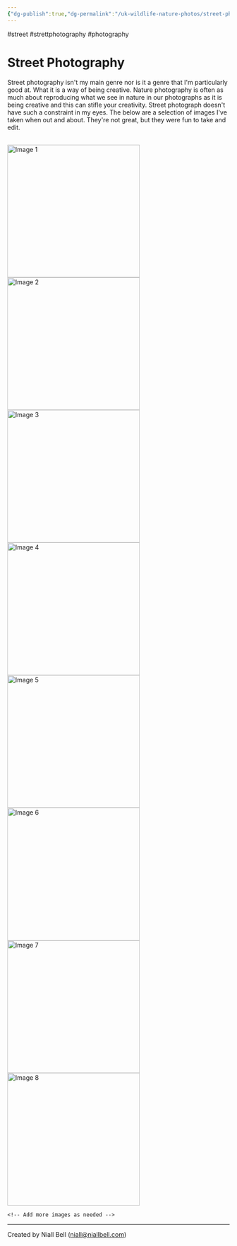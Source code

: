 ```yaml
---
{"dg-publish":true,"dg-permalink":"/uk-wildlife-nature-photos/street-photography/","permalink":"/uk-wildlife-nature-photos/street-photography/","title":"Street Photography","tags":["photography"],"noteIcon":"2","created":"2024-04-17T21:13:47.554+01:00","updated":"2024-04-17T21:23:14.883+01:00"}
---
```


#street #strettphotography #photography 
# Street Photography

Street photography isn't my main genre nor is it a genre that I'm particularly good at. What it is a way of being creative. Nature photography is often as much about reproducing what we see in nature in our photographs as it is being creative and this can stifle your creativity. Street photograph doesn't have such a constraint in my eyes. The below are a selection of images I've taken when out and about. They're not great, but they were fun to take and edit.


<br>
<div class="gallery">
    <a href="https://i.imgur.com/7eKn5qJ.jpeg" data-fancybox="gallery">
        <img src="https://i.imgur.com/7eKn5qJ.jpeg" alt="Image 1" width="300">
    </a>
    <a href="https://i.imgur.com/WSyh7lo.jpeg" data-fancybox="gallery">
        <img src="https://i.imgur.com/WSyh7lo.jpeg" alt="Image 2" width="300">
    </a>
    <a href="https://i.imgur.com/8NI4i7L.jpeg" data-fancybox="gallery">
        <img src="https://i.imgur.com/8NI4i7L.jpeg" alt="Image 3" width="300">
    </a>
    <a href="https://i.imgur.com/8P7VKtM.jpeg" data-fancybox="gallery">
        <img src="https://i.imgur.com/8P7VKtM.jpeg" alt="Image 4" width="300">
    </a>
    <a href="https://i.imgur.com/GRmUryA.jpeg" data-fancybox="gallery">
        <img src="https://i.imgur.com/GRmUryA.jpeg" alt="Image 5" width="300">
    </a>
    <a href="https://i.imgur.com/hlCt6lr.jpeg" data-fancybox="gallery">
        <img src="https://i.imgur.com/hlCt6lr.jpeg" alt="Image 6" width="300">
    </a>
    <a href="https://i.imgur.com/zyV7S5Z.jpeg" data-fancybox="gallery">
        <img src="https://i.imgur.com/zyV7S5Z.jpeg" alt="Image 7" width="300">
    </a>
    <a href="https://i.imgur.com/qDChCTX.jpeg" data-fancybox="gallery">
        <img src="https://i.imgur.com/qDChCTX.jpeg" alt="Image 8" width="300">
    </a>

    <!-- Add more images as needed -->
</div>





---
Created by Niall Bell (niall@niallbell.com)